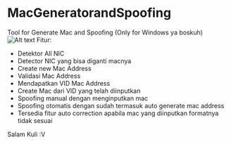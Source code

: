 # MacGeneratorandSpoofing
Tool for Generate Mac and Spoofing (Only for Windows ya boskuh)
![Alt text](https://cdn.discordapp.com/attachments/1122689442172387510/1137784729949716600/image.png)
Fitur:
- Detektor All NIC
- Detector NIC yang bisa diganti macnya
- Create new Mac Address
- Validasi Mac Address
- Mendapatkan VID Mac Address
- Create Mac dari VID yang telah diinputkan
- Spoofing manual dengan menginputkan mac
- Spoofing otomatis dengan sudah termasuk auto generate mac address
- Tersedia fitur auto correction apabila mac yang diinputkan formatnya tidak sesuai

Salam Kuli :V

